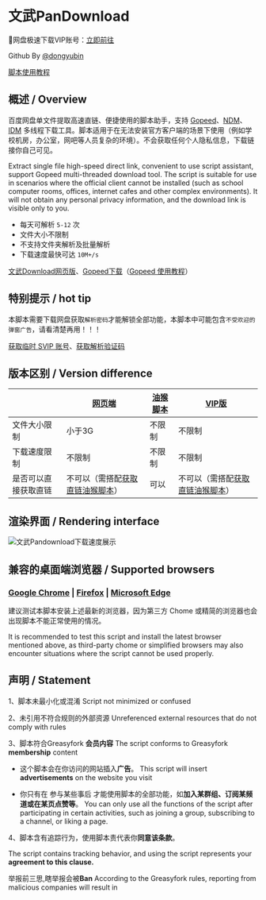 # 文武PanDownload

🛒网盘极速下载VIP账号：[立即前往](https://fk.wwkejishe.top/buy/23)

Github By [@dongyubin](https://github.com/dongyubin/Baidu-VIP)

[脚本使用教程](https://flowus.cn/wwkejishe/share/c68e3c55-67e5-460f-b937-7727e0378a34?code=BCRWJL)

## 概述 / Overview

百度网盘单文件提取高速直链、便捷使用的脚本助手，支持 [Gopeed](https://pan.quark.cn/s/0b2e9c6e94b0)、[NDM](https://neatdownloadmanager.com/index.php/en/)、[IDM](https://www.wangdu.site/software/tools/380.html) 多线程下载工具。脚本适用于在无法安装官方客户端的场景下使用（例如学校机房，办公室，网吧等人员复杂的环境）。不会获取任何个人隐私信息，下载链接你自己可见。

Extract single file high-speed direct link, convenient to use script assistant, support Gopeed multi-threaded download tool. The script is suitable for use in scenarios where the official client cannot be installed (such as school computer rooms, offices, internet cafes and other complex environments). It will not obtain any personal privacy information, and the download link is visible only to you.

- 每天可解析 `5-12` 次
- 文件大小不限制
- 不支持文件夹解析及批量解析
- 下载速度最快可达 `10M+/s`

[文武Download网页版](https://pandown.mlover.site/)、[Gopeed下载](https://pan.quark.cn/s/0b2e9c6e94b0)（[Gopeed 使用教程](https://flowus.cn/wwkejishe/share/c68e3c55-67e5-460f-b937-7727e0378a34?code=BCRWJL)）

## 特别提示 / hot tip

本脚本需要下载网盘获取`解析密码`才能解锁全部功能，本脚本中可能包含`不受欢迎的弹窗广告`，请看清楚再用！！！

[获取临时 SVIP 账号](https://fk.wwkejishe.top/buy/23)、[获取解析验证码](https://www.wangdu.site/software/tools/948.html)

## 版本区别 / Version difference

|                      | [网页端](https://pandown.mlover.site/)                       | [油猴脚本](https://greasyfork.org/zh-CN/scripts/518023-%E6%96%87%E6%AD%A6download-%E7%9B%B4%E9%93%BE%E7%9A%84%E4%BA%91%E7%9B%98%E5%8A%A9%E6%89%8B) | [VIP版](https://pandown.mlover.site/vip/login)               |
| -------------------- | ------------------------------------------------------------ | ------------------------------------------------------------ | ------------------------------------------------------------ |
| 文件大小限制         | 小于3G                                                       | 不限制                                                       | 不限制                                                       |
| 下载速度限制         | 不限制                                                       | 不限制                                                       | 不限制                                                       |
| 是否可以直接获取直链 | 不可以（需搭配[获取直链油猴脚本](https://greasyfork.org/zh-CN/scripts/521641)） | 可以                                                         | 不可以（需搭配[获取直链油猴脚本](https://greasyfork.org/zh-CN/scripts/521641)） |

## 渲染界面 / Rendering interface

![文武Pandownload下载速度展示](https://cdn.wwkejishe.top/wp-cdn-02/2024/202411171326300.webp)

## 兼容的桌面端浏览器 / Supported browsers

### [Google Chrome](https://www.google.cn/intl/zh-CN/chrome/) | [Firefox](https://www.firefox.com.cn/) | [Microsoft Edge](https://www.microsoft.com/zh-cn/edge)

建议测试本脚本安装上述最新的浏览器，因为第三方 Chome 或精简的浏览器也会出现脚本不能正常使用的情况。

It is recommended to test this script and install the latest browser mentioned above, as third-party chome or simplified browsers may also encounter situations where the script cannot be used properly.

## 声明 / Statement

1、脚本未最小化或混淆 Script not minimized or confused

2、未引用不符合规则的外部资源 Unreferenced external resources that do not comply with rules

3、脚本符合Greasyfork **会员内容** The script conforms to Greasyfork **membership** content

- 这个脚本会在你访问的网站插入**广告**。
  This script will insert **advertisements** on the website you visit

- 你只有在 参与某些事后 才能使用脚本的全部功能，如**加入某群组、订阅某频道或在某页点赞等**。
  You can only use all the functions of the script after participating in certain activities, such as joining a group, subscribing to a channel, or liking a page.

4、脚本含有追踪行为，使用脚本责代表你**同意该条款**。

The script contains tracking behavior, and using the script represents your **agreement to this clause.**

举报前三思,瞎举报会被**Ban**
According to the Greasyfork rules, reporting from malicious companies will result in